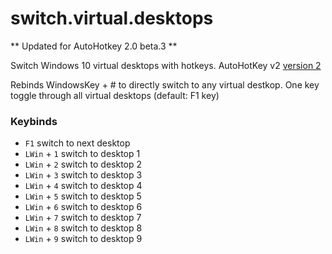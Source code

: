 # switch.virtual.desktops
** Updated for AutoHotkey 2.0 beta.3 **

Switch Windows 10 virtual desktops with hotkeys. AutoHotKey v2 [version 2](https://www.autohotkey.com/v2/) 

Rebinds WindowsKey + # to directly switch to any virtual destkop.
One key toggle through all virtual desktops (default: F1 key)

### Keybinds
- `F1` switch to next desktop
- `LWin` + `1` switch to desktop 1
- `LWin` + `2` switch to desktop 2
- `LWin` + `3` switch to desktop 3
- `LWin` + `4` switch to desktop 4
- `LWin` + `5` switch to desktop 5
- `LWin` + `6` switch to desktop 6
- `LWin` + `7` switch to desktop 7
- `LWin` + `8` switch to desktop 8
- `LWin` + `9` switch to desktop 9
